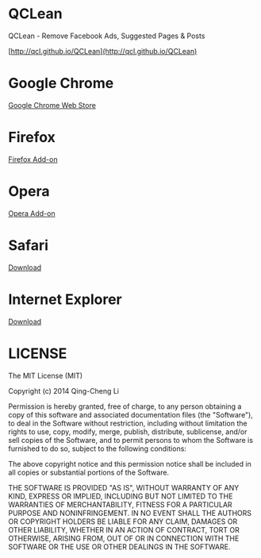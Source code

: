 QCLean
======

QCLean - Remove Facebook Ads, Suggested Pages &amp; Posts

[http://qcl.github.io/QCLean](http://qcl.github.io/QCLean)

# Google Chrome

[Google Chrome Web Store](https://chrome.google.com/webstore/detail/qclean-remove-facebook-ad/fdhhejjkjfjkchkimomgfegnpapndjne?utm_source=chrome-ntp-icon)

# Firefox

[Firefox Add-on](https://addons.mozilla.org/zh-TW/firefox/addon/qclean/)

# Opera

[Opera Add-on](https://addons.opera.com/zh-tw/extensions/details/remove-facebook-suggested-pages-and-posts/)

# Safari

[Download](http://qcl.github.io/QCLean/QCLean.safariextz)

# Internet Explorer

[Download](http://qcl.github.io/QCLean/QCLeanInstaller.msi)

# LICENSE
The MIT License (MIT)

Copyright (c) 2014 Qing-Cheng Li

Permission is hereby granted, free of charge, to any person obtaining a copy
of this software and associated documentation files (the "Software"), to deal
in the Software without restriction, including without limitation the rights
to use, copy, modify, merge, publish, distribute, sublicense, and/or sell
copies of the Software, and to permit persons to whom the Software is
furnished to do so, subject to the following conditions:

The above copyright notice and this permission notice shall be included in
all copies or substantial portions of the Software.

THE SOFTWARE IS PROVIDED "AS IS", WITHOUT WARRANTY OF ANY KIND, EXPRESS OR
IMPLIED, INCLUDING BUT NOT LIMITED TO THE WARRANTIES OF MERCHANTABILITY,
FITNESS FOR A PARTICULAR PURPOSE AND NONINFRINGEMENT. IN NO EVENT SHALL THE
AUTHORS OR COPYRIGHT HOLDERS BE LIABLE FOR ANY CLAIM, DAMAGES OR OTHER
LIABILITY, WHETHER IN AN ACTION OF CONTRACT, TORT OR OTHERWISE, ARISING FROM,
OUT OF OR IN CONNECTION WITH THE SOFTWARE OR THE USE OR OTHER DEALINGS IN
THE SOFTWARE.
